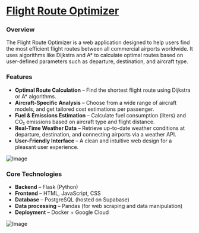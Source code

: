 # [Flight Route Optimizer](https://flightroutes-785803337746.europe-central2.run.app) 
### Overview
The Flight Route Optimizer is a web application designed to help users find the most efficient flight routes between all commercial airports worldwide. It uses algorithms like Dijkstra and A* to calculate optimal routes based on user-defined parameters such as departure, destination, and aircraft type. 
### Features
- **Optimal Route Calculation** – Find the shortest flight route using Dijkstra or A* algorithms.
- **Aircraft-Specific Analysis** – Choose from a wide range of aircraft models, and get tailored cost estimations per passenger.
- **Fuel & Emissions Estimation** – Calculate fuel consumption (liters) and CO₂ emissions based on aircraft type and flight distance.
- **Real-Time Weather Data** – Retrieve up-to-date weather conditions at departure, destination, and connecting airports via a weather API.
- **User-Friendly Interface** – A clean and intuitive web design for a pleasant user experience.
  
![Image](https://github.com/user-attachments/assets/00580c18-35d6-4ecd-a328-3a7e5bf0533a)
### Core Technologies
- **Backend** – Flask (Python)
- **Frontend** – HTML, JavaScript, CSS
- **Database** – PostgreSQL (hosted on Supabase)
- **Data processing** – Pandas (for web scraping and data manipulation)
- **Deployment** – Docker + Google Cloud
  
![Image](https://github.com/user-attachments/assets/12fc5912-10f4-4982-b8fb-2345c67608e8)
